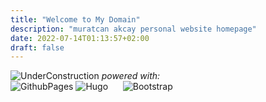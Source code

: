 ```yaml
---
title: "Welcome to My Domain"
description: "muratcan akcay personal website homepage"
date: 2022-07-14T01:13:57+02:00
draft: false
---
```

![UnderConstruction](img/under-construction.png)
*powered with:*  
![GithubPages](img/logo/github-pages.png)
![Hugo](img/logo/hugo.svg)     
![Bootstrap](img/logo/bootstrap.png)